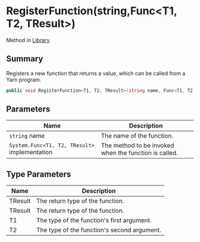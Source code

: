# RegisterFunction(string,Func\<T1, T2, TResult>)

Method in [Library](./)

## Summary

Registers a new function that returns a value, which can be called from a Yarn program.

```csharp
public void RegisterFunction<T1, T2, TResult>(string name, Func<T1, T2, TResult> implementation)
```

## Parameters

| Name                                          | Description                                           |
| --------------------------------------------- | ----------------------------------------------------- |
| `string` name                                 | The name of the function.                             |
| `System.Func<T1, T2, TResult>` implementation | The method to be invoked when the function is called. |

## Type Parameters

| Name    | Description                                 |
| ------- | ------------------------------------------- |
| TResult | The return type of the function.            |
| TResult | The return type of the function.            |
| T1      | The type of the function's first argument.  |
| T2      | The type of the function's second argument. |

